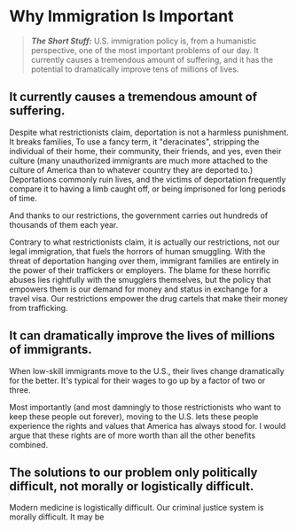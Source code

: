 # Why Immigration Is Important

>**_The Short Stuff:_** U.S. immigration policy is, from a humanistic perspective, one of the most important
problems of our day. It currently causes a tremendous amount of suffering, and it has the potential to
dramatically improve tens of millions of lives.

## It currently causes a tremendous amount of suffering.


Despite what restrictionists claim, deportation is not a harmless punishment. It breaks families, 
To use a fancy term, it "deracinates", stripping the individual of their home, their community, their friends,
and yes, even their culture (many unauthorized immigrants are much more attached to the culture of America than to 
whatever country they are deported to.) Deportations commonly ruin lives, and the victims of deportation frequently
compare it to having a limb caught off, or being imprisoned for long periods of time.

And thanks to our restrictions, the government carries out hundreds of thousands of them each year.


Contrary to what restrictionists claim, it is actually our restrictions, not our legal immigration, that fuels
the horrors of human smuggling. With the threat of deportation hanging over them, immigrant families
are entirely in the power of their traffickers or employers. The blame for these horrific abuses 
lies rightfully with the smugglers themselves, but the policy that empowers them is our demand for money and status
in exchange for a travel visa. Our restrictions empower the drug cartels that make their money from trafficking.



## It can dramatically improve the lives of millions of immigrants.

When low-skill immigrants move to the U.S., their lives change dramatically for the better. It's typical for their wages to go up by a factor of two or three.

Most importantly (and most damningly to those restrictionists who want to keep these people out forever), moving to the U.S. lets these people
experience the rights and values that America has always stood for. I would argue that these rights are of more worth than all the other benefits combined.


##  The solutions to our problem only politically difficult, not morally or logistically difficult.

Modern medicine is logistically difficult. 
Our criminal justice system is morally difficult. It may be 




